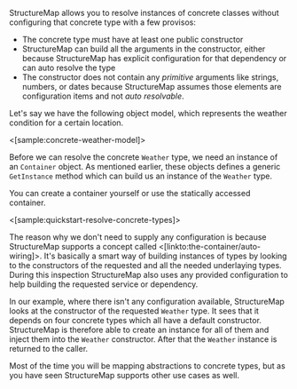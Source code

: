<!--Title: Auto Resolving Concrete Types-->
<!--Url: requesting-a-concrete-type-->


StructureMap allows you to resolve instances of concrete classes without configuring that concrete type with a few provisos:

* The concrete type must have at least one public constructor
* StructureMap can build all the arguments in the constructor, either because StructureMap has explicit configuration for that dependency or can auto resolve the type
* The constructor does not contain any _primitive_ arguments like strings, numbers, or dates because StructureMap assumes those elements are configuration items and not _auto resolvable_. 


Let's say we have the following object model, which represents the weather condition for a certain location.

<[sample:concrete-weather-model]>

Before we can resolve the concrete `Weather` type, we need an instance of an `Container` object. As mentioned earlier, these objects defines a generic `GetInstance` method which can build us an instance of the `Weather` type.

You can create a container yourself or use the statically accessed container.

<[sample:quickstart-resolve-concrete-types]>


The reason why we don't need to supply any configuration is because StructureMap supports a concept called <[linkto:the-container/auto-wiring]>. It's basically a smart way of building instances of types by looking to the constructors of the requested and all the needed underlaying types. During this inspection StructureMap also uses any provided configuration to help building the requested service or dependency.

In our example, where there isn't any configuration available, StructureMap looks at the constructor of the requested `Weather` type. It sees that it depends on four concrete types which all have a default constructor. StructureMap is therefore able to create an instance for all of them and inject them into the `Weather` constructor. After that the `Weather` instance is returned to the caller.

Most of the time you will be mapping abstractions to concrete types, but as you have seen StructureMap supports other use cases as well.


